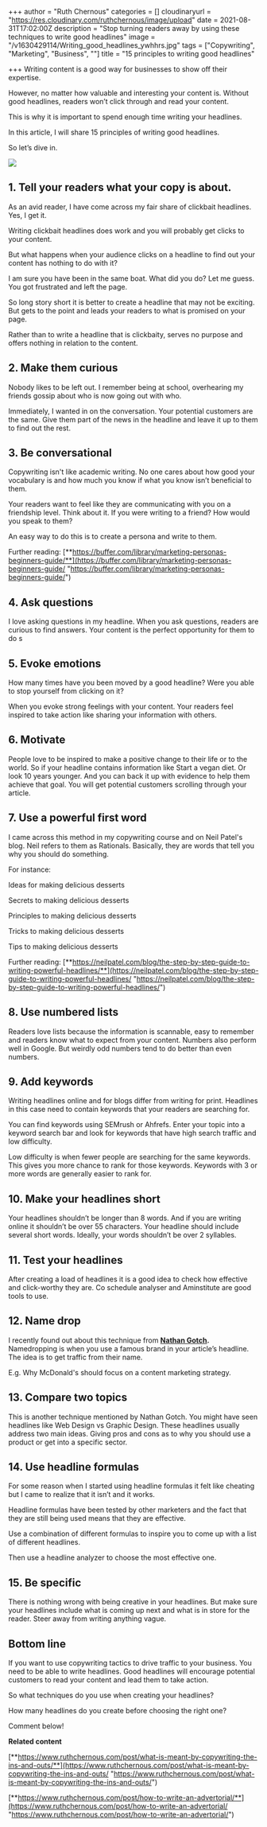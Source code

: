 +++
author = "Ruth Chernous"
categories = []
cloudinaryurl = "https://res.cloudinary.com/ruthchernous/image/upload"
date = 2021-08-31T17:02:00Z
description = "Stop turning readers away by using these techniques to write good headlines"
image = "/v1630429114/Writing_good_headlines_ywhhrs.jpg"
tags = ["Copywriting", "Marketing", "Business", ""]
title = "15 principles to writing good headlines"

+++
Writing content is a good way for businesses to show off their expertise.

However, no matter how valuable and interesting your content is. Without good headlines, readers won’t click through and read your content.

This is why it is important to spend enough time writing your headlines.

In this article, I will share 15 principles of writing good headlines.

So let’s dive in.

![](https://res.cloudinary.com/ruthchernous/image/upload/v1632162451/15_principles_of_writing_good_headlines_b5bflj.jpg)

## **1. Tell your readers what your copy is about.**

As an avid reader, I have come across my fair share of clickbait headlines. Yes, I get it.

Writing clickbait headlines does work and you will probably get clicks to your content.

But what happens when your audience clicks on a headline to find out your content has nothing to do with it?

I am sure you have been in the same boat. What did you do? Let me guess. You got frustrated and left the page.

So long story short it is better to create a headline that may not be exciting. But gets to the point and leads your readers to what is promised on your page.

Rather than to write a headline that is clickbaity, serves no purpose and offers nothing in relation to the content.

## **2. Make them curious**

Nobody likes to be left out. I remember being at school, overhearing my friends gossip about who is now going out with who.

Immediately, I wanted in on the conversation. Your potential customers are the same. Give them part of the news in the headline and leave it up to them to find out the rest.

## **3. Be conversational**

Copywriting isn't like academic writing. No one cares about how good your vocabulary is and how much you know if what you know isn’t beneficial to them.

Your readers want to feel like they are communicating with you on a friendship level. Think about it. If you were writing to a friend? How would you speak to them?

An easy way to do this is to create a persona and write to them.

Further reading: [**https://buffer.com/library/marketing-personas-beginners-guide/**](https://buffer.com/library/marketing-personas-beginners-guide/ "https://buffer.com/library/marketing-personas-beginners-guide/")

## **4. Ask questions**

I love asking questions in my headline. When you ask questions, readers are curious to find answers. Your content is the perfect opportunity for them to do s

## **5. Evoke emotions**

How many times have you been moved by a good headline? Were you able to stop yourself from clicking on it?

When you evoke strong feelings with your content. Your readers feel inspired to take action like sharing your information with others.

## **6. Motivate**

People love to be inspired to make a positive change to their life or to the world. So if your headline contains information like Start a vegan diet. Or look 10 years younger. And you can back it up with evidence to help them achieve that goal. You will get potential customers scrolling through your article.

## **7. Use a powerful first word**

I came across this method in my copywriting course and on Neil Patel's blog. Neil refers to them as Rationals. Basically, they are words that tell you why you should do something.

For instance:

Ideas for making delicious desserts

Secrets to making delicious desserts

Principles to making delicious desserts

Tricks to making delicious desserts

Tips to making delicious desserts

Further reading: [**https://neilpatel.com/blog/the-step-by-step-guide-to-writing-powerful-headlines/**](https://neilpatel.com/blog/the-step-by-step-guide-to-writing-powerful-headlines/ "https://neilpatel.com/blog/the-step-by-step-guide-to-writing-powerful-headlines/")

## **8. Use numbered lists**

Readers love lists because the information is scannable, easy to remember and readers know what to expect from your content. Numbers also perform well in Google. But weirdly odd numbers tend to do better than even numbers.

## **9. Add keywords**

Writing headlines online and for blogs differ from writing for print. Headlines in this case need to contain keywords that your readers are searching for.

You can find keywords using SEMrush or Ahfrefs. Enter your topic into a keyword search bar and look for keywords that have high search traffic and low difficulty.

Low difficulty is when fewer people are searching for the same keywords. This gives you more chance to rank for those keywords. Keywords with 3 or more words are generally easier to rank for.

## **10. Make your headlines short**

Your headlines shouldn’t be longer than 8 words. And if you are writing online it shouldn’t be over 55 characters. Your headline should include several short words. Ideally, your words shouldn’t be over 2 syllables.

## **11. Test your headlines**

After creating a load of headlines it is a good idea to check how effective and click-worthy they are. Co schedule analyser and Aminstitute are good tools to use.

## **12. Name drop**

I recently found out about this technique from [**Nathan Gotch**](https://www.youtube.com/watch?v=t5qqW6NH7mc&ab_channel=NathanGotch "Name dropping")**.** Namedropping is when you use a famous brand in your article’s headline. The idea is to get traffic from their name.

E.g. Why McDonald's should focus on a content marketing strategy.

## **13. Compare two topics**

This is another technique mentioned by Nathan Gotch. You might have seen headlines like Web Design vs Graphic Design. These headlines usually address two main ideas. Giving pros and cons as to why you should use a product or get into a specific sector.

## **14.  Use headline formulas**

For some reason when I started using headline formulas it felt like cheating but I came to realize that it isn’t and it works.

Headline formulas have been tested by other marketers and the fact that they are still being used means that they are effective.

Use a combination of different formulas to inspire you to come up with a list of different headlines.

Then use a headline analyzer to choose the most effective one.

## **15. Be specific**

There is nothing wrong with being creative in your headlines. But make sure your headlines include what is coming up next and what is in store for the reader. Steer away from writing anything vague.

## **Bottom line**

If you want to use copywriting tactics to drive traffic to your business. You need to be able to write headlines. Good headlines will encourage potential customers to read your content and lead them to take action.

So what techniques do you use when creating your headlines?

How many headlines do you create before choosing the right one?

Comment below!

**Related content**

[**https://www.ruthchernous.com/post/what-is-meant-by-copywriting-the-ins-and-outs/**](https://www.ruthchernous.com/post/what-is-meant-by-copywriting-the-ins-and-outs/ "https://www.ruthchernous.com/post/what-is-meant-by-copywriting-the-ins-and-outs/")

[**https://www.ruthchernous.com/post/how-to-write-an-advertorial/**](https://www.ruthchernous.com/post/how-to-write-an-advertorial/ "https://www.ruthchernous.com/post/how-to-write-an-advertorial/")